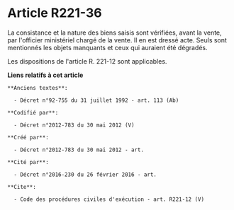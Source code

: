 # Article R221-36

La consistance et la nature des biens saisis sont vérifiées, avant la vente, par l'officier ministériel chargé de la vente.
Il en est dressé acte. Seuls sont mentionnés les objets manquants et ceux qui auraient été dégradés. 

Les dispositions de l'article R. 221-12 sont applicables.

**Liens relatifs à cet article**

	**Anciens textes**:

	  - Décret n°92-755 du 31 juillet 1992 - art. 113 (Ab)

	**Codifié par**:

	  - Décret n°2012-783 du 30 mai 2012 (V)

	**Créé par**:

	  - Décret n°2012-783 du 30 mai 2012 - art.

	**Cité par**:

	  - Décret n°2016-230 du 26 février 2016 - art.

	**Cite**:

	  - Code des procédures civiles d'exécution - art. R221-12 (V)

